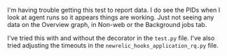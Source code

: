 I'm having trouble getting this test to report data.  I do see the PIDs when I look at agent runs so it appears things are working.  Just not seeing any data on the Overview graph, in Non-web or the Background jobs tab.

I've tried this with and without the decorator in the `test.py` file.  I've also tried adjusting the timeouts in the `newrelic_hooks_application_rq.py` file.

